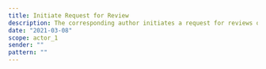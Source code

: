 ```yaml
---
title: Initiate Request for Review
description: The corresponding author initiates a request for reviews of their resource in the repository
date: "2021-03-08"
scope: actor_1
sender: ""
pattern: ""
---
```


